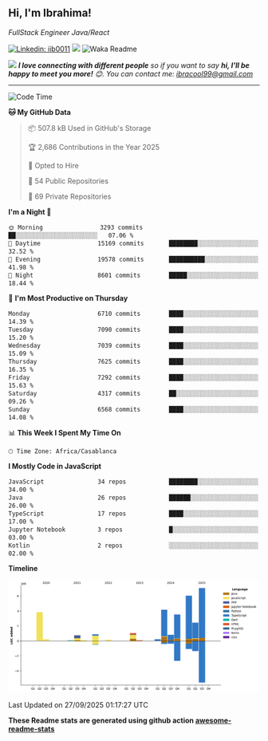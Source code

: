 <h2>Hi, I'm Ibrahima! </h2>
<p><em>FullStack Engineer Java/React
</em></p>


[![Linkedin: iib0011](https://img.shields.io/badge/-iib0011-blue?style=flat-square&logo=Linkedin&logoColor=white&link=https://www.linkedin.com/in/iib0011/)](https://www.linkedin.com/in/iib0011/)
![](https://visitor-badge.glitch.me/badge?page_id=iib0011)
![Waka Readme](https://github.com/iib0011/iib0011/workflows/Waka%20Readme/badge.svg)


<img src="https://media.giphy.com/media/LnQjpWaON8nhr21vNW/giphy.gif" width="60"> <em><b>I love connecting with different people</b> so if you want to say <b>hi, I'll be happy to meet you more!</b> 😊. You can contact me: ibracool99@gmail.com</em>

---
<!--START_SECTION:waka-->
![Code Time](http://img.shields.io/badge/Code%20Time-5%2C504%20hrs%2041%20mins-blue)

**🐱 My GitHub Data** 

> 📦 507.8 kB Used in GitHub's Storage 
 > 
> 🏆 2,686 Contributions in the Year 2025
 > 
> 💼 Opted to Hire
 > 
> 📜 54 Public Repositories 
 > 
> 🔑 69 Private Repositories 
 > 
**I'm a Night 🦉** 

```text
🌞 Morning                3293 commits        ██░░░░░░░░░░░░░░░░░░░░░░░   07.06 % 
🌆 Daytime                15169 commits       ████████░░░░░░░░░░░░░░░░░   32.52 % 
🌃 Evening                19578 commits       ██████████░░░░░░░░░░░░░░░   41.98 % 
🌙 Night                  8601 commits        █████░░░░░░░░░░░░░░░░░░░░   18.44 % 
```
📅 **I'm Most Productive on Thursday** 

```text
Monday                   6710 commits        ████░░░░░░░░░░░░░░░░░░░░░   14.39 % 
Tuesday                  7090 commits        ████░░░░░░░░░░░░░░░░░░░░░   15.20 % 
Wednesday                7039 commits        ████░░░░░░░░░░░░░░░░░░░░░   15.09 % 
Thursday                 7625 commits        ████░░░░░░░░░░░░░░░░░░░░░   16.35 % 
Friday                   7292 commits        ████░░░░░░░░░░░░░░░░░░░░░   15.63 % 
Saturday                 4317 commits        ██░░░░░░░░░░░░░░░░░░░░░░░   09.26 % 
Sunday                   6568 commits        ████░░░░░░░░░░░░░░░░░░░░░   14.08 % 
```


📊 **This Week I Spent My Time On** 

```text
🕑︎ Time Zone: Africa/Casablanca
```

**I Mostly Code in JavaScript** 

```text
JavaScript               34 repos            ████████░░░░░░░░░░░░░░░░░   34.00 % 
Java                     26 repos            ██████░░░░░░░░░░░░░░░░░░░   26.00 % 
TypeScript               17 repos            ████░░░░░░░░░░░░░░░░░░░░░   17.00 % 
Jupyter Notebook         3 repos             █░░░░░░░░░░░░░░░░░░░░░░░░   03.00 % 
Kotlin                   2 repos             ░░░░░░░░░░░░░░░░░░░░░░░░░   02.00 % 
```



**Timeline**

![Lines of Code chart](https://raw.githubusercontent.com/iib0011/iib0011/master/assets/bar_graph.png)


 Last Updated on 27/09/2025 01:17:27 UTC
<!--END_SECTION:waka-->

**These Readme stats are generated using github action [awesome-readme-stats](https://github.com/iib0011/waka-readme-stats)**
